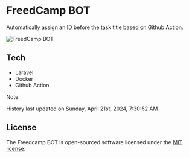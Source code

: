 # FreedCamp BOT

Automatically assign an ID before the task title based on Github Action.

![FreedCamp BOT](https://repository-images.githubusercontent.com/737932867/7d34798b-2680-471c-b089-a78a718d3d6a)

## Tech

- Laravel
- Docker
- Github Action

> [!NOTE]  
> History last updated on Sunday, April 21st, 2024, 7:30:52 AM

## License

The Freedcamp BOT is open-sourced software licensed under the [MIT license](https://opensource.org/licenses/MIT).
